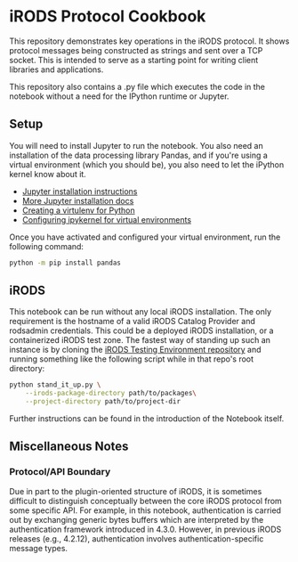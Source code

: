 # iRODS Protocol Cookbook

This repository demonstrates key operations in the iRODS protocol. It shows protocol messages being
constructed as strings and sent over a TCP socket. This is intended to serve as a starting point
for writing client libraries and applications.

This repository also contains a .py file which executes the code in the notebook without a need for the 
IPython runtime or Jupyter.

## Setup

You will need to install Jupyter to run the notebook. You also need an 
installation of the data processing library Pandas, and if you're 
using a virtual environment (which you should be), you also need to 
let the iPython kernel know about it. 

- [Jupyter installation instructions](https://jupyter.org/install)
- [More Jupyter installation docs](https://jupyter-notebook-beginner-guide.readthedocs.io/en/latest/install.html#)
- [Creating a virtulenv for Python](https://docs.python.org/3/library/venv.html)
- [Configuring ipykernel for virtual environments](https://ipython.readthedocs.io/en/latest/install/kernel_install.html#kernel-install)

Once you have activated and configured your virtual environment, run the following command:

```bash
python -m pip install pandas
```

## iRODS

This notebook can be run without any local iRODS installation. The only requirement is the hostname of a 
valid iRODS Catalog Provider and rodsadmin credentials. This could be a deployed iRODS installation, or a containerized iRODS test zone.
The fastest way of standing up such an instance is by cloning the [iRODS Testing Environment repository](https://github.com/irods/irods_testing_environment)
and running something like the following script while in that repo's root directory:

```bash
python stand_it_up.py \
    --irods-package-directory path/to/packages\
    --project-directory path/to/project-dir
```

Further instructions can be found in the introduction of the Notebook itself.

## Miscellaneous Notes

### Protocol/API Boundary

Due in part to the plugin-oriented structure of iRODS, it is sometimes difficult to distinguish conceptually between the core iRODS protocol from some specific API.
For example, in this notebook, authentication is carried out by exchanging generic bytes buffers which are interpreted by the authentication framework introduced 
in 4.3.0. However, in previous iRODS releases (e.g., 4.2.12), authentication involves authentication-specific message types. 

